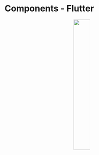 # Components - Flutter

<p align="center" width="100%">
    <img width="33%" src="https://user-images.githubusercontent.com/59369881/188855252-3f6214ef-e3e6-45d8-bfa7-38086bf53824.png">
</p>

